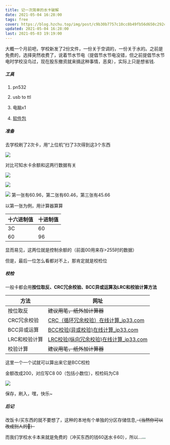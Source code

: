 ```yaml
---
title: 记一次简单的水卡破解
date: 2021-05-04 16:28:00
tags: free
cover: https://blog.hzchu.top/img/post/c9b30b7757c10cc8b49fb56d650c292c.webp
updated: 2021-05-04 16:28:00
last: 2021-05-03 19:19:00
---
```


大概一个月前吧，学校新发了2份文件，一份关于空调的，一份关于水的。之前是免费的，选择突然收费了，说着节水节电（提倡节水节电没错，但之前提倡节水节电时学校没鸟过，现在股东撤资就来搞这种事情，恶臭），实际上只是想省钱<img src="https://raw.hzchu.top/thun888/jian/master/coolapk_emotion_81_naikezui.png" style="zoom:25%;" />

##### 工具

1. pn532

2. usb to ttl

3. 电脑x1

4. [软件包](https://share.hzchu.top/%E8%BD%AF%E4%BB%B6/pn532.zip)

##### 准备

去学校刷了2次卡，用“上位机”扫了3次得到这3个东西

![](https://raw.hzchu.top/thun888/tuku/master/img/20210504170454.png)

对比可知水卡余额和这两行数据有关

![](https://raw.hzchu.top/thun888/tuku/master/img/20210504170904.png)

![](https://raw.hzchu.top/thun888/tuku/master/img/20210504170927.png)

![](https://raw.hzchu.top/thun888/tuku/master/img/20210504171001.png)
第一张有60.96，第二张有60.46，第三张有45.66

以第一张为例，用计算器算算

|十六进制值|十进制值|
|-|-|
|3C|60|
|60|96|

显而易见，这两位就是控制余额的（前面00用来存>255时的数据）

但是，最后一位怎么看都对不上，那肯定就是校检位

##### 校检

一般卡都会用**按位取反、CRC冗余校验、BCC异或运算及LRC和校验计算方法**

|方法|网址|
|-|-|
|按位取反|~~建议用笔，纸外加计算器~~|
|CRC冗余校验|[CRC（循环冗余校验）在线计算\_ip33.com](http://www.ip33.com/crc.html)|
|BCC异或运算|[BCC校验(异或校验)在线计算\_ip33.com](http://www.ip33.com/bcc.html)|
|LRC和校验计算|[LRC校验(纵向冗余校验)在线计算\_ip33.com](http://www.ip33.com/lrc.html)|
|校验计算|~~建议用笔，纸外加计算器~~|

这里一个一个试就可以算出来它是BCC校检

金额改成200，对应写C8 00（包括小数位），校检码为C8

![](https://raw.hzchu.top/thun888/tuku/master/img/20210504175001.png)

保存，刷入，嘿，快乐\~

##### 后记

改饭卡/买东西的就不要想了，这种的本地有个单独的分区存储信息,~~（当然你可以改成别人的👀）~~

而我们学校水卡本来就是免费的（冲买东西的钱60送水卡60），所以...<img src="https://raw.hzchu.top/thun888/jian/master/coolapk_emotion_65_coshuaji.png" style="zoom:25%;" /><img src="https://raw.hzchu.top/thun888/jian/master/coolapk_emotion_65_coshuaji.png" style="zoom:25%;" /><img src="https://raw.hzchu.top/thun888/jian/master/coolapk_emotion_65_coshuaji.png" style="zoom:25%;" />